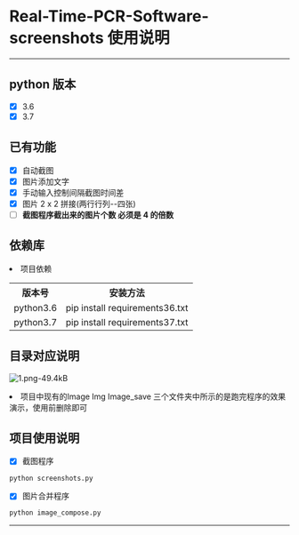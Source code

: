 # Real-Time-PCR-Software-screenshots    使用说明

---

## **python 版本**
- [x] 3.6
- [x] 3.7

## **已有功能** 
- [x] 自动截图
- [x] 图片添加文字
- [x] 手动输入控制间隔截图时间差
- [x] 图片 2 x 2 拼接(两行行列--四张)
- [ ] **截图程序截出来的图片个数 必须是 4 的倍数** 

## **依赖库**
<li> 项目依赖
<table>
    <tr>
        <th>  版本号  </th>
        <th>  安装方法  </th>
    </tr>
    <tr>
        <td>  python3.6  </th>
        <td>  pip install requirements36.txt  </th>
    </tr>
    <tr>
        <td>  python3.7  </th>
        <td>  pip install requirements37.txt  </th>
    </tr>
  
</table>

## **目录对应说明**
![1.png-49.4kB][1]

<li> 项目中现有的Image Img Image_save 三个文件夹中所示的是跑完程序的效果演示，使用前删除即可

## **项目使用说明**
- [x] 截图程序
```python
python screenshots.py
```

- [x] 图片合并程序
```python
python image_compose.py
```

---


  [1]: http://static.zybuluo.com/Valora/n5vd52ys5rrg28hrqlf9l551/1.png
